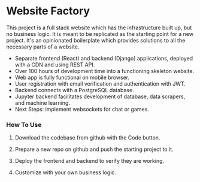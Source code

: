 # Website Factory

This project is a full stack website which has the infrastructure built up, but no business logic.
It is meant to be replicated as the starting point for a new project.
It's an opinionated boilerplate which provides solutions to all the necessary parts of a website.

* Separate frontend (React) and backend (Django) applications, deployed with a CDN and using REST API.
* Over 100 hours of development time into a functioning skeleton website.
* Web app is fully functional on mobile browser.
* User registration with email verification and authentication with JWT.
* Backend connects with a PostgreSQL database.
* Jupyter backend facilitates development of database, data scrapers, and machine learning.
* Next Steps: implement websockets for chat or games.

### How To Use

1. Download the codebase from github with the Code button.

2. Prepare a new repo on github and push the starting project to it.

3. Deploy the frontend and backend to verify they are working.

4. Customize with your own business logic.

